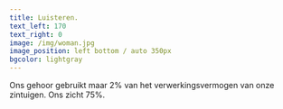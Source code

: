 ```yaml
---
title: Luisteren.
text_left: 170
text_right: 0
image: /img/woman.jpg
image_position: left bottom / auto 350px
bgcolor: lightgray
---
```


Ons gehoor gebruikt maar 2% van het verwerkingsvermogen van onze zintuigen. Ons zicht 75%.